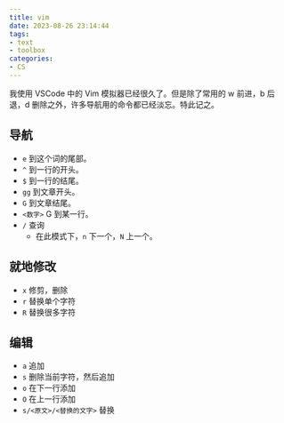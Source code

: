 ```yaml
---
title: vim
date: 2023-08-26 23:14:44
tags:
- text
- toolbox
categories:
- CS
---
```


我使用 VSCode 中的 Vim 模拟器已经很久了。但是除了常用的 w 前进，b 后退，d 删除之外，许多导航用的命令都已经淡忘。特此记之。

## 导航

- `e` 到这个词的尾部。
- `^` 到一行的开头。
- `$` 到一行的结尾。
- `gg` 到文章开头。
- `G` 到文章结尾。
- `<数字>` G 到某一行。
- `/` 查询
    - 在此模式下，`n` 下一个，`N` 上一个。

## 就地修改

- `x` 修剪，删除
- `r` 替换单个字符
- `R` 替换很多字符

## 编辑

- `a` 追加
- `s` 删除当前字符，然后追加
- `o` 在下一行添加
- `O` 在上一行添加
- `s/<原文>/<替换的文字>` 替换

